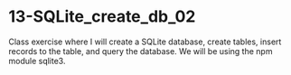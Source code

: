 # 13-SQLite_create_db_02
Class exercise where I will create a SQLite database, create tables, insert records to the table, and query the database. We will be using the npm module sqlite3.
